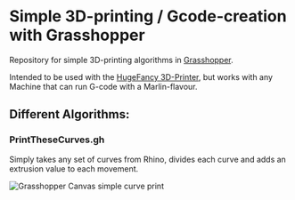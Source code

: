 # Simple 3D-printing / Gcode-creation with Grasshopper

Repository for simple 3D-printing algorithms in [Grasshopper](https://www.grasshopper3d.com/). 

Intended to be used with the [HugeFancy 3D-Printer](www.hugefancy.com), but works with any Machine that can run G-code with a Marlin-flavour.  


## Different Algorithms:

### PrintTheseCurves.gh

Simply takes any set of curves from Rhino, divides each curve and adds an extrusion value to each movement. 

![Grasshopper Canvas simple curve print](PrintTheseCurves/PrintTheseCurves_01-CanvasCapture.png)

